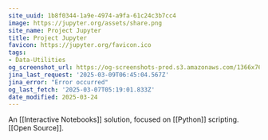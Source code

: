 ```yaml
---
site_uuid: 1b8f0344-1a9e-4974-a9fa-61c24c3b7cc4
image: https://jupyter.org/assets/share.png
site_name: Project Jupyter
title: Project Jupyter
favicon: https://jupyter.org/favicon.ico
tags:
- Data-Utilities
og_screenshot_url: https://og-screenshots-prod.s3.amazonaws.com/1366x768/80/false/a1829811f634d9915047c422949283263533ef7f468f33ecefa85b40de318a14.jpeg
jina_last_request: '2025-03-09T06:45:04.567Z'
jina_error: "Error occurred"
og_last_fetch: '2025-03-07T05:19:01.833Z'
date_modified: 2025-03-24
---
```




An [[Interactive Notebooks]] solution, focused on [[Python]] scripting.  [[Open Source]].



